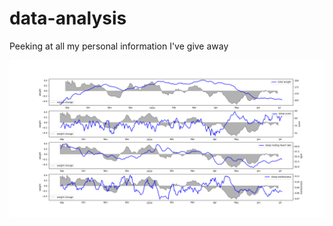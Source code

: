# data-analysis
Peeking at all my personal information I've give away

![Some graphs of my sleep and weight](/sleep-weight.png?raw=true "Sleep Weight")
